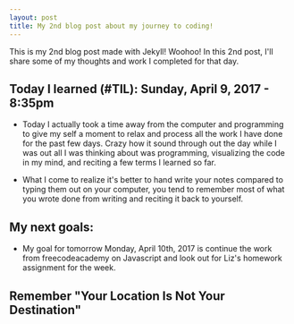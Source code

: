 ```yaml
---
layout: post
title: My 2nd blog post about my journey to coding!
---
```


This is my 2nd blog post made with Jekyll! Woohoo! In this 2nd post, I'll share some of my thoughts and work I completed for that day.

## Today I learned (#TIL): Sunday, April 9, 2017 - 8:35pm
- Today I actually took a time away from the computer and programming to give
my self a moment to relax and process all the work I have done for the past few days. Crazy how it sound through out the day while I was out all I was thinking about was programming, visualizing the code in my mind, and reciting a few terms
I learned so far.

- What I come to realize it's better to hand write your notes compared to typing
them out on your computer, you tend to remember most of what you wrote done from
writing and reciting it back to yourself.

## My next goals:

- My goal for tomorrow Monday, April 10th, 2017 is continue the work from
freecodeacademy on Javascript and look out for Liz's homework assignment for the week.

## Remember "Your Location Is Not Your Destination"
